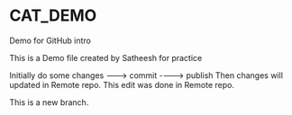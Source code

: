 # CAT_DEMO
 Demo for GitHub intro

This is a Demo file created by Satheesh for practice

Initially do some changes ---> commit ----> publish
Then changes will updated in Remote repo. This edit was done in Remote repo.  

This is a new branch.

